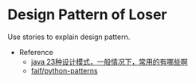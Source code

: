 Design Pattern of Loser
===

Use stories to explain design pattern.

* Reference
  * [java 23种设计模式，一般情况下，常用的有哪些啊](http://zhidao.baidu.com/question/46893254.html)
  * [faif/python-patterns](https://github.com/faif/python-patterns)
